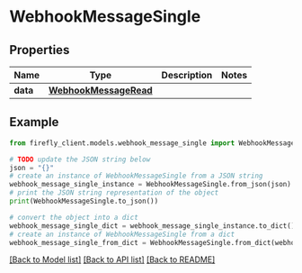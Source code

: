 # WebhookMessageSingle


## Properties

Name | Type | Description | Notes
------------ | ------------- | ------------- | -------------
**data** | [**WebhookMessageRead**](WebhookMessageRead.md) |  | 

## Example

```python
from firefly_client.models.webhook_message_single import WebhookMessageSingle

# TODO update the JSON string below
json = "{}"
# create an instance of WebhookMessageSingle from a JSON string
webhook_message_single_instance = WebhookMessageSingle.from_json(json)
# print the JSON string representation of the object
print(WebhookMessageSingle.to_json())

# convert the object into a dict
webhook_message_single_dict = webhook_message_single_instance.to_dict()
# create an instance of WebhookMessageSingle from a dict
webhook_message_single_from_dict = WebhookMessageSingle.from_dict(webhook_message_single_dict)
```
[[Back to Model list]](../README.md#documentation-for-models) [[Back to API list]](../README.md#documentation-for-api-endpoints) [[Back to README]](../README.md)


